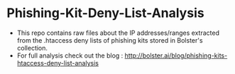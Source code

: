 # Phishing-Kit-Deny-List-Analysis

- This repo contains raw files about the IP addresses/ranges extracted from the .htaccess deny lists of phishing kits stored in Bolster's collection. 
- For full analysis check out the blog : http://bolster.ai/blog/phishing-kits-htaccess-deny-list-analysis
